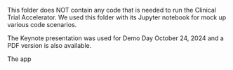This folder does NOT contain any code that is needed to run the Clinical Trial Accelerator.  We used this folder with its Jupyter notebook for mock up various code scenarios.

The Keynote presentation was used for Demo Day October 24, 2024 and a PDF version is also available.

The app
